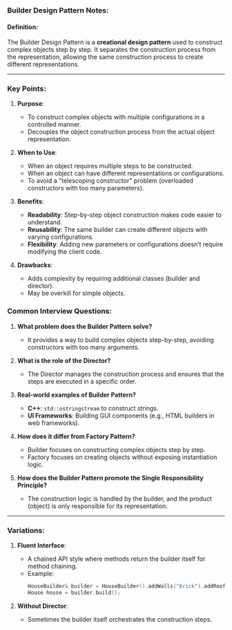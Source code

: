 ### Builder Design Pattern Notes:

#### Definition:
The Builder Design Pattern is a **creational design pattern** used to construct complex objects step by step. It separates the construction process from the representation, allowing the same construction process to create different representations.

---

### Key Points:
1. **Purpose**:
   - To construct complex objects with multiple configurations in a controlled manner.
   - Decouples the object construction process from the actual object representation.

2. **When to Use**:
   - When an object requires multiple steps to be constructed.
   - When an object can have different representations or configurations.
   - To avoid a "telescoping constructor" problem (overloaded constructors with too many parameters).

3. **Benefits**:
   - **Readability**: Step-by-step object construction makes code easier to understand.
   - **Reusability**: The same builder can create different objects with varying configurations.
   - **Flexibility**: Adding new parameters or configurations doesn’t require modifying the client code.

4. **Drawbacks**:
   - Adds complexity by requiring additional classes (builder and director).
   - May be overkill for simple objects.


### Common Interview Questions:
1. **What problem does the Builder Pattern solve?**
   - It provides a way to build complex objects step-by-step, avoiding constructors with too many arguments.

2. **What is the role of the Director?**
   - The Director manages the construction process and ensures that the steps are executed in a specific order.

3. **Real-world examples of Builder Pattern?**
   - **C++**: `std::ostringstream` to construct strings.
   - **UI Frameworks**: Building GUI components (e.g., HTML builders in web frameworks).

4. **How does it differ from Factory Pattern?**
   - Builder focuses on constructing complex objects step by step.
   - Factory focuses on creating objects without exposing instantiation logic.

5. **How does the Builder Pattern promote the Single Responsibility Principle?**
   - The construction logic is handled by the builder, and the product (object) is only responsible for its representation.

---

### Variations:
1. **Fluent Interface**:
   - A chained API style where methods return the builder itself for method chaining.
   - Example:
     ```cpp
     HouseBuilder& builder = HouseBuilder().addWalls("Brick").addRoof("Tile").addWindows("Glass");
     House house = builder.build();
     ```

2. **Without Director**:
   - Sometimes the builder itself orchestrates the construction steps.

